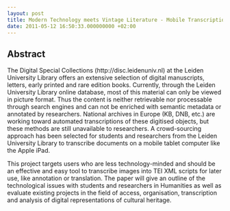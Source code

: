 ```yaml
---
layout: post
title: Modern Technology meets Vintage Literature - Mobile Transcription Interfaces
date: 2011-05-12 16:50:33.000000000 +02:00
---
```

<h2>Abstract</h2>
<p>The Digital Special Collections (http://disc.leidenuniv.nl) at the Leiden University Library offers an extensive selection of digital manuscripts, letters, early printed and rare edition books. Currently,  through the Leiden University Library online database, most of this material can only be viewed in picture format. Thus the content is neither retrievable nor processable through search engines and can not be enriched with semantic metadata or annotated by researchers. National archives in Europe (KB, DNB, etc.) are working toward automated transcriptions of these digitised objects, but these methods are still unavailable to researchers. A crowd-sourcing approach has been selected for students and researchers from the Leiden University Library to transcribe documents on a mobile tablet computer like the Apple iPad.</p>

<p>This project targets users who are less technology-minded and should be an effective and easy tool to transcribe images into TEI XML scripts for later use, like annotation or translation. The paper will give an outline of the technological issues with students and researchers in Humanities as well as evaluate existing projects in the field of access, organisation, transcription and analysis of digital representations of cultural heritage.</p>
